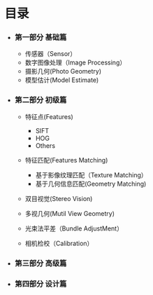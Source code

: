 # 目录

* ### 第一部分 基础篇

  * 传感器（Sensor）
  * 数字图像处理（Image Processing）
  * 摄影几何\(Photo Geometry\)
  * 模型估计\(Model Estimate\)

* ### 第二部分 初级篇

  * 特征点\(Features\)
    * SIFT
    * HOG
    * Others

  * 特征匹配\(Features Matching\)
    * 基于影像纹理匹配（Texture Matching）
    * 基于几何信息匹配\(Geometry Matching\)

  * 双目视觉\(Stereo Vision\)
  * 多视几何\(Mutil View Geometry\)
  * 光束法平差（Bundle AdjustMent）
  * 相机检校（Calibration）

* ### 第三部分 高级篇

* ### 第四部分 设计篇


